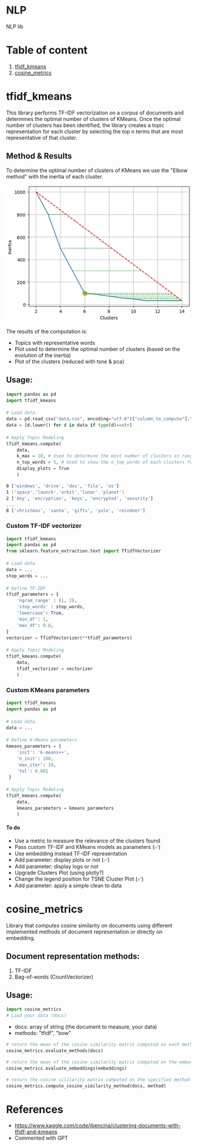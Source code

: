 # NLP
NLP lib

# Table of content
1. [tfidf_kmeans](#tfidf_kmeans)
2. [cosine_metrics](#cosine_metrics)

# tfidf_kmeans <a id="tfidf_kmeans"></a>
This library performs TF-IDF vectorization on a corpus of documents and determines the optimal number of clusters of KMeans. Once the optimal number of clusters has been identified, the library creates a topic representation for each cluster by selecting the top n terms that are most representative of that cluster. 

## Method & Results
To determine the optimal number of clusters of KMeans we use the "Elbow method" with the inertia of each cluster.

![plot_tfidf_kmeans](https://github.com/EquinetPaul/EquinetPaul/blob/main/plot_tfidf_kmeans.PNG?raw=true)

The results of the computation is:
- Topics with representative words
- Plot used to determine the optimal number of clusters (based on the evolution of the inertia)
- Plot of the clusters (reduced with tsne & pca)

## Usage:
```python
import pandas as pd
import tfidf_kmeans

# Load data
data = pd.read_csv("data.csv", encoding="utf-8")["column_to_compute"].to_list()
data = [d.lower() for d in data if type(d)==str]

# Apply Topic Modeling
tfidf_kmeans.compute(
    data, 
    k_max = 10, # Used to determine the best number of clusters in range(2, k_max)
    n_top_words = 5, # Used to show the n_top_words of each clusters for topic representation
    display_plots = True
    )
```

```bash
0 ['windows', 'drive', 'dos', 'file', 'os']
1 ['space','launch','orbit','lunar','planet']
2 ['key', 'encryption', 'keys', 'encrypted', 'security']
...
8 ['christmas', 'santa', 'gifts', 'yule', 'reindeer']
```

### Custom TF-IDF vectorizer
```python
import tfidf_kmeans
import pandas as pd
from sklearn.feature_extraction.text import TfidfVectorizer

# Load data
data = ...
stop_words = ...

# Define TF-IDF
tfidf_parameters = {
    'ngram_range' : (1, 2),
    'stop_words' : stop_words,
    'lowercase': True,
    'min_df': 1,
    'max_df': 0.8,
}
vectorizer = TfidfVectorizer(**tfidf_parameters)

# Apply Topic Modeling
tfidf_kmeans.compute(
    data,
    tfidf_vectorizer = vectorizer
    )
```

### Custom KMeans parameters
```python
import tfidf_kmeans
import pandas as pd

# Load data
data = ...

# Define K-Means parameters
kmeans_parameters = {
    'init': 'k-means++', 
    'n_init': 100, 
    'max_iter': 10, 
    'tol': 0.001
 }

# Apply Topic Modeling
tfidf_kmeans.compute(
    data,
    kmeans_parameters = kmeans_parameters
    )
```

#### To do
- Use a metric to measure the relevance of the clusters found
- Pass custom TF-IDF and KMeans models as parameters (✅)
- Use embedding instead TF-IDF representation
- Add parameter: display plots or not (✅)
- Add parameter: display logs or not
- Upgrade Clusters Plot (using plotly?)
- Change the legend position for TSNE Cluster Plot (✅)
- Add parameter: apply a simple clean to data

# cosine_metrics <a id="cosine_metrics"></a>
Library that computes cosine similarity on documents using different implemented methods of document representation or directly on embedding.

## Document representation methods:
1. TF-IDF 
2. Bag-of-words (CountVectorizer) 
    
## Usage:
```python
import cosine_metrics
# Load your data (docs)
```

- docs: array of string (the document to measure, your data)
- methods: "tfidf", "bow"

```python
# return the mean of the cosine similarity matrix computed on each methods
cosine_metrics.evaluate_methods(docs)
```

```python
# return the mean of the cosine similarity matrix computed on the embedding
cosine_metrics.evaluate_embeddings(embeddings)
```

```python
# return the cosine sililarity matrix computed on the specified method of document representation
cosine_metrics.compute_cosine_similarity_method(docs, method)
```


# References
- https://www.kaggle.com/code/jbencina/clustering-documents-with-tfidf-and-kmeans
- Commented with GPT
